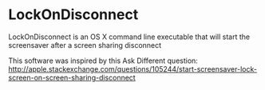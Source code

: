 LockOnDisconnect
================

LockOnDisconnect is an OS X command line executable that will start the screensaver after a screen sharing disconnect

This software was inspired by this Ask Different question: http://apple.stackexchange.com/questions/105244/start-screensaver-lock-screen-on-screen-sharing-disconnect
